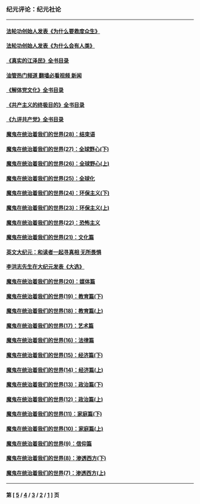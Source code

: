 ### 纪元评论：纪元社论
---
#### [法轮功创始人发表《为什么要救度众生》](../../pages/nsc422/n13975246.md?09130330) 
#### [法轮功创始人发表《为什么会有人类》](../../pages/nsc422/n13912117.md?09130330) 
#### [《真实的江泽民》全书目录](../../pages/nsc422/n13721399.md?09130330) 
#### [油管热门频道 翻墙必看视频 新闻](ok?09130330)
#### [《解体党文化》全书目录](../../pages/nsc422/n13721157.md?09130330) 
#### [《共产主义的终极目的》全书目录](../../pages/nsc422/n13721048.md?09130330) 
#### [《九评共产党》全书目录](../../pages/nsc422/n13708085.md?09130330) 
#### [魔鬼在统治着我们的世界(28)：结束语](../../pages/nsc422/n10936246.md?09130330) 
#### [魔鬼在统治着我们的世界(27)：全球野心(下)](../../pages/nsc422/n10928319.md?09130330) 
#### [魔鬼在统治着我们的世界(26)：全球野心(上)](../../pages/nsc422/n10900318.md?09130330) 
#### [魔鬼在统治着我们的世界(25)：全球化](../../pages/nsc422/n10788205.md?09130330) 
#### [魔鬼在统治着我们的世界(24)：环保主义(下)](../../pages/nsc422/n10695307.md?09130330) 
#### [魔鬼在统治着我们的世界(23)：环保主义(上)](../../pages/nsc422/n10688613.md?09130330) 
#### [魔鬼在统治着我们的世界(22)：恐怖主义](../../pages/nsc422/n10614727.md?09130330) 
#### [魔鬼在统治着我们的世界(21)：文化篇](../../pages/nsc422/n10597706.md?09130330) 
#### [英文大纪元：和读者一起寻真相 无所畏惧](../../pages/nsc422/n12542027.md?09130330) 
#### [李洪志先生在大纪元发表《大选》](../../pages/nsc422/n12534746.md?09130330) 
#### [魔鬼在统治着我们的世界(20)：媒体篇](../../pages/nsc422/n10586579.md?09130330) 
#### [魔鬼在统治着我们的世界(19)：教育篇(下)](../../pages/nsc422/n10564808.md?09130330) 
#### [魔鬼在统治着我们的世界(18)：教育篇(上)](../../pages/nsc422/n10526970.md?09130330) 
#### [魔鬼在统治着我们的世界(17)：艺术篇](../../pages/nsc422/n10499093.md?09130330) 
#### [魔鬼在统治着我们的世界(16)：法律篇](../../pages/nsc422/n10485969.md?09130330) 
#### [魔鬼在统治着我们的世界(15)：经济篇(下)](../../pages/nsc422/n10469975.md?09130330) 
#### [魔鬼在统治着我们的世界(14)：经济篇(上)](../../pages/nsc422/n10457370.md?09130330) 
#### [魔鬼在统治着我们的世界(13)：政治篇(下)](../../pages/nsc422/n10448270.md?09130330) 
#### [魔鬼在统治着我们的世界(12)：政治篇(上)](../../pages/nsc422/n10444576.md?09130330) 
#### [魔鬼在统治着我们的世界(11)：家庭篇(下)](../../pages/nsc422/n10440961.md?09130330) 
#### [魔鬼在统治着我们的世界(10)：家庭篇(上)](../../pages/nsc422/n10435448.md?09130330) 
#### [魔鬼在统治着我们的世界(9)：信仰篇](../../pages/nsc422/n10432159.md?09130330) 
#### [魔鬼在统治着我们的世界(8)：渗透西方(下)](../../pages/nsc422/n10429603.md?09130330) 
#### [魔鬼在统治着我们的世界(7)：渗透西方(上)](../../pages/nsc422/n10426013.md?09130330) 

---
#### 第 [ [5](./5.md?09130330) / [4](./4.md?09130330) / [3](./3.md?09130330) / [2](./2.md?09130330) / [1](./1.md?09130330) ] 页
